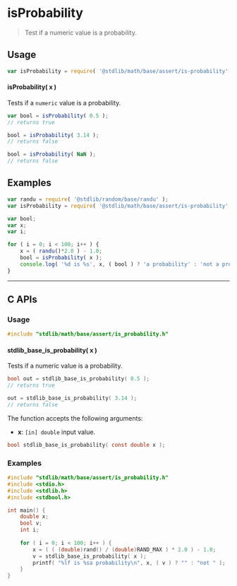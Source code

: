 <!--

@license Apache-2.0

Copyright (c) 2022 The Stdlib Authors.

Licensed under the Apache License, Version 2.0 (the "License");
you may not use this file except in compliance with the License.
You may obtain a copy of the License at

   http://www.apache.org/licenses/LICENSE-2.0

Unless required by applicable law or agreed to in writing, software
distributed under the License is distributed on an "AS IS" BASIS,
WITHOUT WARRANTIES OR CONDITIONS OF ANY KIND, either express or implied.
See the License for the specific language governing permissions and
limitations under the License.

-->

# isProbability

> Test if a numeric value is a probability.

<section class="usage">

## Usage

```javascript
var isProbability = require( '@stdlib/math/base/assert/is-probability' );
```

#### isProbability( x )

Tests if a `numeric` value is a probability.

```javascript
var bool = isProbability( 0.5 );
// returns true

bool = isProbability( 3.14 );
// returns false

bool = isProbability( NaN );
// returns false
```

</section>

<!-- /.usage -->

<section class="examples">

## Examples

<!-- eslint no-undef: "error" -->

```javascript
var randu = require( '@stdlib/random/base/randu' );
var isProbability = require( '@stdlib/math/base/assert/is-probability' );

var bool;
var x;
var i;

for ( i = 0; i < 100; i++ ) {
    x = ( randu()*2.0 ) - 1.0;
    bool = isProbability( x );
    console.log( '%d is %s', x, ( bool ) ? 'a probability' : 'not a probability' );
}
```

</section>

<!-- /.examples -->

<!-- C interface documentation. -->

* * *

<section class="c">

## C APIs

<!-- Section to include introductory text. Make sure to keep an empty line after the intro `section` element and another before the `/section` close. -->

<section class="intro">

</section>

<!-- /.intro -->

<!-- C usage documentation. -->

<section class="usage">

### Usage

```c
#include "stdlib/math/base/assert/is_probability.h"
```

#### stdlib_base_is_probability( x )

Tests if a numeric value is a probability.

```c
bool out = stdlib_base_is_probability( 0.5 );
// returns true

out = stdlib_base_is_probability( 3.14 );
// returns false
```

The function accepts the following arguments:

-   **x**: `[in] double` input value.

```c
bool stdlib_base_is_probability( const double x );
```

</section>

<!-- /.usage -->

<!-- C API usage notes. Make sure to keep an empty line after the `section` element and another before the `/section` close. -->

<section class="notes">

</section>

<!-- /.notes -->

<!-- C API usage examples. -->

<section class="examples">

### Examples

```c
#include "stdlib/math/base/assert/is_probability.h"
#include <stdio.h>
#include <stdlib.h>
#include <stdbool.h>

int main() {
    double x;
    bool v;
    int i;
    
    for ( i = 0; i < 100; i++ ) {
        x = ( ( (double)rand() / (double)RAND_MAX ) * 2.0 ) - 1.0;
        v = stdlib_base_is_probability( x );
        printf( "%lf is %sa probability\n", x, ( v ) ? "" : "not " );
    }
}
```

</section>

<!-- /.examples -->

</section>

<!-- /.c -->

<!-- Section for related `stdlib` packages. Do not manually edit this section, as it is automatically populated. -->

<section class="related">

</section>

<!-- /.related -->

<!-- Section for all links. Make sure to keep an empty line after the `section` element and another before the `/section` close. -->

<section class="links">

</section>

<!-- /.links -->
